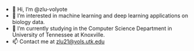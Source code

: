 - 👋 Hi, I’m @zlu-volyote
- 👀 I’m interested in machine learning and deep learning applications on biology data.
- 🌱 I’m currently studying in the Computer Science Department in University of Tennessee at Knoxville. 
- 📫 Contact me at zlu21@vols.utk.edu

<!---
zlu-volyote/zlu-volyote is a ✨ special ✨ repository because its `README.md` (this file) appears on your GitHub profile.
You can click the Preview link to take a look at your changes.
--->
